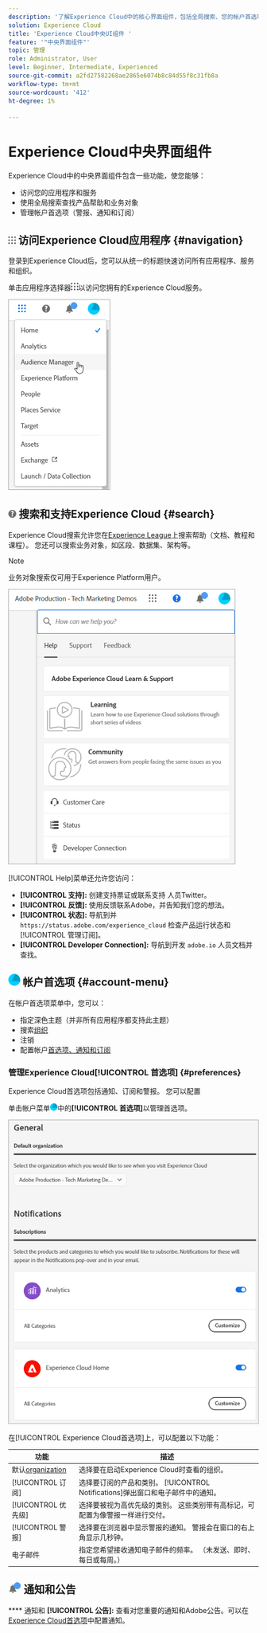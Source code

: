 ```yaml
---
description: '了解Experience Cloud中的核心界面组件，包括全局搜索、您的帐户首选项、如何导航界面并获取帮助。 '
solution: Experience Cloud
title: 'Experience Cloud中央UI组件 '
feature: '"中央界面组件"'
topic: 管理
role: Administrator, User
level: Beginner, Intermediate, Experienced
source-git-commit: a2fd27582268ae2865e6074b8c84d55f8c31fb8a
workflow-type: tm+mt
source-wordcount: '412'
ht-degree: 1%

---
```


# Experience Cloud中央界面组件

Experience Cloud中的中央界面组件包含一些功能，使您能够：

* 访问您的应用程序和服务
* 使用全局搜索查找产品帮助和业务对象
* 管理帐户首选项（警报、通知和订阅）

## ![](assets/menu-icon.png) 访问Experience Cloud应用程序 {#navigation}

登录到Experience Cloud后，您可以从统一的标题快速访问所有应用程序、服务和组织。

单击应用程序选择器![](assets/menu-icon.png)以访问您拥有的Experience Cloud服务。

![](assets/platform-core-services.png)

## ![](assets/help-icon.png) 搜索和支持Experience Cloud {#search}

Experience Cloud搜索允许您在[Experience League](https://experienceleague.adobe.com/?lang=zh-Hans/#home)上搜索帮助（文档、教程和课程）。 您还可以搜索业务对象，如区段、数据集、架构等。

>[!NOTE]
>
>业务对象搜索仅可用于Experience Platform用户。

![](assets/search-menu.png)

[!UICONTROL Help]菜单还允许您访问：

* **[!UICONTROL 支持]:** 创建支持票证或联系支持  人员Twitter。
* **[!UICONTROL 反馈]:** 使用反馈联系Adobe，并告知我们您的想法。
* **[!UICONTROL 状态]:** 导航到并 `https://status.adobe.com/experience_cloud` 检查产品运行状态和 [!UICONTROL 管理订阅]。
* **[!UICONTROL Developer Connection]:** 导航到开发 `adobe.io` 人员文档并查找。

## ![](assets/preferences-icon.png) 帐户首选项  {#account-menu}

在帐户首选项菜单中，您可以：

* 指定深色主题（并非所有应用程序都支持此主题）
* 搜索[组织](admin-getting-started/organizations.md)
* 注销
* 配置帐户[首选项、通知和订阅](#preferences)

### 管理Experience Cloud[!UICONTROL 首选项] {#preferences}

Experience Cloud首选项包括通知、订阅和警报。 您可以配置

单击帐户菜单![](assets/preferences-icon-sm.png)中的&#x200B;**[!UICONTROL 首选项]**&#x200B;以管理首选项。

![](assets/preferences-page.png)

在[!UICONTROL Experience Cloud首选项]上，可以配置以下功能：

| 功能 | 描述 |
|--- |--- |
| 默认[organization](admin-getting-started/organizations.md) | 选择要在启动Experience Cloud时查看的组织。 |
| [!UICONTROL 订阅] | 选择要订阅的产品和类别。 [!UICONTROL Notifications]弹出窗口和电子邮件中的通知。 |
| [!UICONTROL 优先级] | 选择要被视为高优先级的类别。 这些类别带有高标记，可配置为像警报一样进行交付。 |
| [!UICONTROL 警报] | 选择要在浏览器中显示警报的通知。 警报会在窗口的右上角显示几秒钟。 |
| 电子邮件 | 指定您希望接收通知电子邮件的频率。 （未发送、即时、每日或每周。） |

## ![](assets/notifications.png) 通知和公告

**** 通知和 **[!UICONTROL 公告]:** 查看对您重要的通知和Adobe公告。可以在[Experience Cloud首选项](#preferences)中配置通知。
